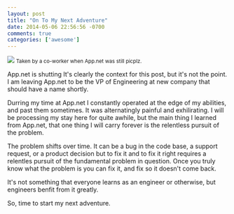 ```yaml
---
layout: post
title: "On To My Next Adventure"
date: 2014-05-06 22:56:56 -0700
comments: true
categories: ['awesome']
---
```


<img src='https://farm8.staticflickr.com/7322/14104836806_7ce1dd574b_z_d.jpg'>
<small>Taken by a co-worker when App.net was still picplz.</small>

App.net is shutting It's clearly the context for this post, but it's not the point. I am leaving App.net to be the VP of Engineering at new company that should have a name shortly.

Durring my time at App.net I constantly operated at the edge of my abilities, and past them sometimes. It was alternatingly painful and exhilirating. I will be processing my stay here for quite awhile, but the main thing I learned from App.net, that one thing I will carry forever is the relentless pursuit of the problem.

The problem shifts over time. It can be a bug in the code base, a support request, or a product decision but to fix it and to fix it right requires a relentles pursuit of the fundamental problem in question. Once you truly know what the problem is you can fix it, and fix so it doesn't come back.

It's not something that everyone learns as an engineer or otherwise, but engineers benfit from it greatly.

So, time to start my next adventure.